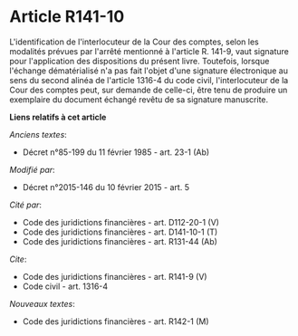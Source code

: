 # Article R141-10

L'identification de l'interlocuteur de la Cour des comptes, selon les modalités prévues par l'arrêté mentionné à l'article R.
141-9, vaut signature pour l'application des dispositions du présent livre. Toutefois, lorsque l'échange dématérialisé n'a
pas fait l'objet d'une signature électronique au sens du second alinéa de l'article 1316-4 du code civil, l'interlocuteur de
la Cour des comptes peut, sur demande de celle-ci, être tenu de produire un exemplaire du document échangé revêtu de sa
signature manuscrite.

**Liens relatifs à cet article**

_Anciens textes_:

  - Décret n°85-199 du 11 février 1985 - art. 23-1 (Ab)

_Modifié par_:

  - Décret n°2015-146 du 10 février 2015 - art. 5

_Cité par_:

  - Code des juridictions financières - art. D112-20-1 (V)
  - Code des juridictions financières - art. D141-10-1 (T)
  - Code des juridictions financières - art. R131-44 (Ab)

_Cite_:

  - Code des juridictions financières - art. R141-9 (V)
  - Code civil - art. 1316-4

_Nouveaux textes_:

  - Code des juridictions financières - art. R142-1 (M)
